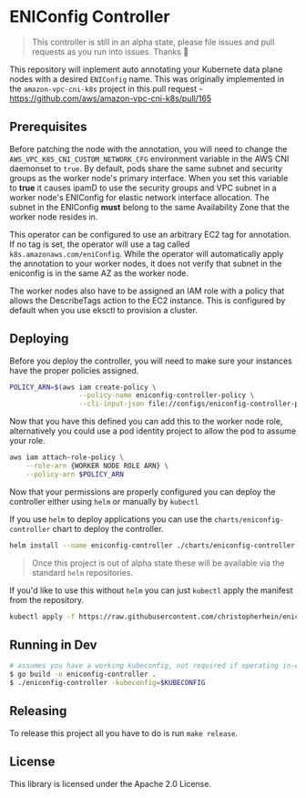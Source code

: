 # ENIConfig Controller

> This controller is still in an alpha state, please file issues and pull
> requests as you run into issues. Thanks 🎉

This repository will inplement auto annotating your Kubernete data plane nodes
with a desired `ENIConfig` name. This was originally implemented in the
`amazon-vpc-cni-k8s` project in this pull request -
https://github.com/aws/amazon-vpc-cni-k8s/pull/165

## Prerequisites

Before patching the node with the annotation, you will need to change the
`AWS_VPC_K8S_CNI_CUSTOM_NETWORK_CFG` environment variable in the AWS CNI
daemonset to `true`. By default, pods share the same subnet and security groups
as the worker node's primary interface. When you set this variable to **true**
it causes ipamD to use the security groups and VPC subnet in a worker node's
ENIConfig for elastic network interface allocation. The subnet in the ENIConfig
**must** belong to the same Availability Zone that the worker node resides in.

This operator can be configured to use an arbitrary EC2 tag for annotation.  If
no tag is set, the operator will use a tag called `k8s.amazonaws.com/eniConfig`.
While the operator will automatically apply the annotation to your worker nodes,
it does not verify that subnet in the eniconfig is in the same AZ as the worker
node.

The worker nodes also have to be assigned an IAM role with a policy that allows
the DescribeTags action to the EC2 instance.  This is configured by default when
you use eksctl to provision a cluster.

## Deploying

Before you deploy the controller, you will need to make sure your instances have
the proper policies assigned.

```bash
POLICY_ARN=$(aws iam create-policy \
                 --policy-name eniconfig-controller-policy \
                 --cli-input-json file://configs/eniconfig-controller-policy.json | jq -r ".Policy.Arn")
```

Now that you have this defined you can add this to the worker node role,
alternatively you could use a pod identity project to allow the pod to assume
your role.

```bash
aws iam attach-role-policy \
    --role-arn {WORKER NODE ROLE ARN} \
    --policy-arn $POLICY_ARN
```

Now that your permissions are properly configured you can deploy the controller
either using `helm` or manually by `kubectl`

If you use `helm` to deploy applications you can use the
`charts/eniconfig-controller` chart to deploy the controller.

```bash
helm install --name eniconfig-controller ./charts/eniconfig-controller
```

> Once this project is out of alpha state these will be available via the
> standard `helm` repositories.

If you'd like to use this without `helm` you can just `kubectl` apply the
manifest from the repository.

```bash
kubectl apply -f https://raw.githubusercontent.com/christopherhein/eniconfig-controller/master/configs/eniconfig-controller.yaml
```

## Running in Dev

```bash
# assumes you have a working kubeconfig, not required if operating in-cluster
$ go build -o eniconfig-controller .
$ ./eniconfig-controller -kubeconfig=$KUBECONFIG
```

## Releasing

To release this project all you have to do is run `make release`.

## License

This library is licensed under the Apache 2.0 License.